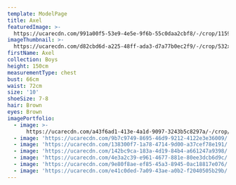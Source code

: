 ```yaml
---
template: ModelPage
title: Axel
featuredImage: >-
  https://ucarecdn.com/991a00f5-53e9-4e5e-9f6b-55c0daa2cbf8/-/crop/1159x893/0,119/-/preview/
imageThumbnail: >-
  https://ucarecdn.com/d82cbd6d-a225-48ff-ada3-d7a77b0ec2f9/-/crop/532x705/295,173/-/preview/
firstName: Axel
collection: Boys
height: 150cm
measurementType: chest
bust: 66cm
waist: 72cm
size: '10'
shoeSize: 7-8
hair: Brown
eyes: Brown
imagePortfolio:
  - image: >-
      https://ucarecdn.com/a43f6ad1-413e-4a1d-9097-3243b5c8297a/-/crop/1170x1720/0,0/-/preview/
  - image: 'https://ucarecdn.com/9b7c9749-8695-46d9-9212-4122e3e36009/'
  - image: 'https://ucarecdn.com/138300f7-1a78-4714-9d00-a37cef78e191/'
  - image: 'https://ucarecdn.com/142bc9ca-183a-4d19-84b4-a661247a9398/'
  - image: 'https://ucarecdn.com/4e3a2c39-e961-4677-881e-80ee3dcb6d9c/'
  - image: 'https://ucarecdn.com/9e80f8ae-ef85-45a3-8945-0ac18817e076/'
  - image: 'https://ucarecdn.com/e41c0ded-7a09-43ae-a0b2-f2040505b29b/'
---
```


